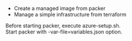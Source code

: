 
* Create a managed image from packer  
* Manage a simple infrastructure from terraform  

Before starting packer, execute azure-setup.sh.  
Start packer with -var-file=variables.json option.  


